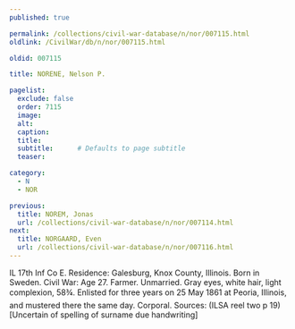 ```yaml
---
published: true

permalink: /collections/civil-war-database/n/nor/007115.html
oldlink: /CivilWar/db/n/nor/007115.html

oldid: 007115

title: NORENE, Nelson P.

pagelist:
  exclude: false
  order: 7115
  image: 
  alt:
  caption:
  title:
  subtitle:      # Defaults to page subtitle
  teaser:

category: 
  - N 
  - NOR

previous:
  title: NOREM, Jonas
  url: /collections/civil-war-database/n/nor/007114.html  
next:
  title: NORGAARD, Even
  url: /collections/civil-war-database/n/nor/007116.html   
---
```

IL 17th Inf Co E. Residence: Galesburg, Knox County, Illinois. Born in Sweden. Civil War: Age 27. Farmer. Unmarried. Gray eyes, white hair, light complexion, 5&#146;8&frac34;&#148;. Enlisted for three years on 25 May 1861 at Peoria, Illinois, and mustered there the same day. Corporal. Sources: (ILSA reel two p 19) [Uncertain of spelling of surname due handwriting]